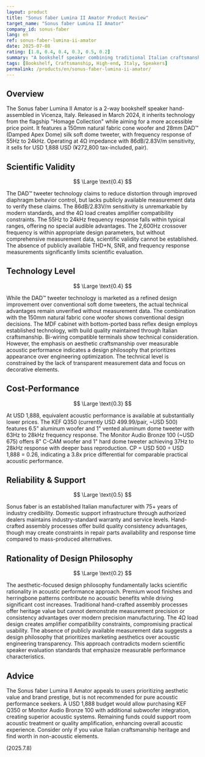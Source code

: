 ```yaml
---
layout: product
title: "Sonus faber Lumina II Amator Product Review"
target_name: "Sonus faber Lumina II Amator"
company_id: sonus-faber
lang: en
ref: sonus-faber-lumina-ii-amator
date: 2025-07-08
rating: [1.8, 0.4, 0.4, 0.3, 0.5, 0.2]
summary: "A bookshelf speaker combining traditional Italian craftsmanship with modern driver technology. Features beautiful wood finish and DAD™ tweeter technology, but at USD 1,888 the price presents significant cost-performance challenges when equivalent acoustic performance is available at 1/4 the cost."
tags: [Bookshelf, Craftsmanship, High-end, Italy, Speakers]
permalink: /products/en/sonus-faber-lumina-ii-amator/
---
```

## Overview

The Sonus faber Lumina II Amator is a 2-way bookshelf speaker hand-assembled in Vicenza, Italy. Released in March 2024, it inherits technology from the flagship "Homage Collection" while aiming for a more accessible price point. It features a 150mm natural fabric cone woofer and 28mm DAD™ (Damped Apex Dome) silk soft dome tweeter, with frequency response of 55Hz to 24kHz. Operating at 4Ω impedance with 86dB/2.83V/m sensitivity, it sells for USD 1,888 USD (¥272,800 tax-included, pair).

## Scientific Validity

$$ \Large \text{0.4} $$

The DAD™ tweeter technology claims to reduce distortion through improved diaphragm behavior control, but lacks publicly available measurement data to verify these claims. The 86dB/2.83V/m sensitivity is unremarkable by modern standards, and the 4Ω load creates amplifier compatibility constraints. The 55Hz to 24kHz frequency response falls within typical ranges, offering no special audible advantages. The 2,600Hz crossover frequency is within appropriate design parameters, but without comprehensive measurement data, scientific validity cannot be established. The absence of publicly available THD+N, SNR, and frequency response measurements significantly limits scientific evaluation.

## Technology Level

$$ \Large \text{0.4} $$

While the DAD™ tweeter technology is marketed as a refined design improvement over conventional soft dome tweeters, the actual technical advantages remain unverified without measurement data. The combination with the 150mm natural fabric cone woofer shows conventional design decisions. The MDF cabinet with bottom-ported bass reflex design employs established technology, with build quality maintained through Italian craftsmanship. Bi-wiring compatible terminals show technical consideration. However, the emphasis on aesthetic craftsmanship over measurable acoustic performance indicates a design philosophy that prioritizes appearance over engineering optimization. The technical level is constrained by the lack of transparent measurement data and focus on decorative elements.

## Cost-Performance

$$ \Large \text{0.3} $$

At USD 1,888, equivalent acoustic performance is available at substantially lower prices. The KEF Q350 (currently USD 499.99/pair, ~USD 500) features 6.5" aluminum woofer and 1" vented aluminum dome tweeter with 63Hz to 28kHz frequency response. The Monitor Audio Bronze 100 (~USD 675) offers 8" C-CAM woofer and 1" hard dome tweeter achieving 37Hz to 28kHz response with deeper bass reproduction. CP = USD 500 ÷ USD 1,888 = 0.26, indicating a 3.8x price differential for comparable practical acoustic performance.

## Reliability & Support

$$ \Large \text{0.5} $$

Sonus faber is an established Italian manufacturer with 75+ years of industry credibility. Domestic support infrastructure through authorized dealers maintains industry-standard warranty and service levels. Hand-crafted assembly processes offer build quality consistency advantages, though may create constraints in repair parts availability and response time compared to mass-produced alternatives.

## Rationality of Design Philosophy

$$ \Large \text{0.2} $$

The aesthetic-focused design philosophy fundamentally lacks scientific rationality in acoustic performance approach. Premium wood finishes and herringbone patterns contribute no acoustic benefits while driving significant cost increases. Traditional hand-crafted assembly processes offer heritage value but cannot demonstrate measurement precision or consistency advantages over modern precision manufacturing. The 4Ω load design creates amplifier compatibility constraints, compromising practical usability. The absence of publicly available measurement data suggests a design philosophy that prioritizes marketing aesthetics over acoustic engineering transparency. This approach contradicts modern scientific speaker evaluation standards that emphasize measurable performance characteristics.

## Advice

The Sonus faber Lumina II Amator appeals to users prioritizing aesthetic value and brand prestige, but is not recommended for pure acoustic performance seekers. A USD 1,888 budget would allow purchasing KEF Q350 or Monitor Audio Bronze 100 with additional subwoofer integration, creating superior acoustic systems. Remaining funds could support room acoustic treatment or quality amplification, enhancing overall acoustic experience. Consider only if you value Italian craftsmanship heritage and find worth in non-acoustic elements.

(2025.7.8)